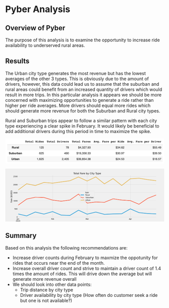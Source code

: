 # Pyber Analysis

## Overview of Pyber

The purpose of this analysis is to examine the opportunity to increase ride availability to underserved rural areas.  

## Results

The Urban city type generates the most revenue but has the lowest averages of the other 3 types.  This is obviously due to the amount of drivers, however, this data could lead us to assume that the suburban and rural areas could benefit from an increased quantity of drivers which would result in more trips.  In this particular analysis it appears we should be more concerned with maximizing opportunities to generate a ride rather than higher per ride averages.  More drivers should equal more rides which should generate more revenue for both the Suburban and Rural city types.  

Rural and Suburban trips appear to follow a similar pattern with each city type experiencing a clear spike in February.  It would likely be beneficial to add additional drivers during this period in time to maximize the spike.  

![](Analysis/Pyber_Summary.png)

![](Analysis/challenge.png)

## Summary

Based on this analysis the following recommendations are:
* Increase driver counts during February to maxmize the oppotunity for rides that occurs near the end of the month.
* Increase overall driver count and strive to maintain a driver count of 1.4 times the amount of rides.  This will drive down the average but will generate more revenue overall
* We should look into other data points:
    * Trip distance by city type
    * Driver availability by city type (How often do customer seek a ride but one is not available?)
